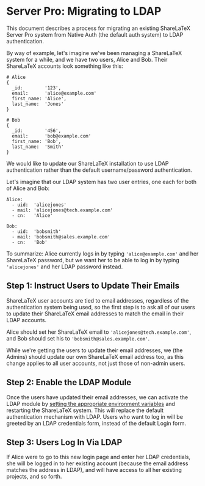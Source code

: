 # Server Pro: Migrating to LDAP

This document describes a process for migrating an existing ShareLaTeX Server Pro
system from Native Auth (the default auth system) to LDAP authentication.

By way of example, let's imagine we've been managing a ShareLaTeX system for a while, and we have
two users, Alice and Bob. Their ShareLaTeX accounts look something like this:

```
# Alice
{
  _id:        '123',
  email:      'alice@example.com'
  first_name: 'Alice',
  last_name:  'Jones'
}

# Bob
{
  _id:        '456',
  email:      'bob@example.com'
  first_name: 'Bob',
  last_name:  'Smith'
}
```


We would like to update our ShareLaTeX installation to use LDAP authentication rather than
the default username/password authentication.

Let's imagine that our LDAP system has two user entries, one each for both of Alice and Bob:

```
Alice:
  - uid:  'alicejones'
  - mail: 'alicejones@tech.example.com'
  - cn:   'Alice'

Bob:
  - uid:  'bobsmith'
  - mail: 'bobsmith@sales.example.com'
  - cn:   'Bob'
```

To summarize: Alice currently logs in by typing `'alice@example.com'` and her ShareLaTeX password,
but we want her to be able to log in by typing `'alicejones'` and her LDAP password instead.


## Step 1: Instruct Users to Update Their Emails

ShareLaTeX user accounts are tied to email addresses, regardless of the
authentication system being used, so the first step is to ask all of our users
to update their ShareLaTeX email addresses to match the email in their LDAP
accounts.

Alice should set her ShareLaTeX email to `'alicejones@tech.example.com'`, and Bob should set
his to `'bobsmith@sales.example.com'`.

While we're getting the users to update their email addresses, we (the Admins) should
update our own ShareLaTeX email address too, as this change applies to all user accounts,
not just those of non-admin users.


## Step 2: Enable the LDAP Module

Once the users have updated their email addresses, we can activate the LDAP module by [setting
the appropriate environment variables](https://github.com/sharelatex/sharelatex/wiki/Server-Pro:-LDAP-Config) and restarting the ShareLaTeX system.
This will replace the default authentication mechanism with LDAP. Users who want to log in will be
greeted by an LDAP credentials form, instead of the default Login form.


## Step 3: Users Log In Via LDAP

If Alice were to go to this new login page and enter her LDAP credentials, she will be logged in
to her existing account (because the email address matches the address in LDAP), and will have
access to all her existing projects, and so forth.
